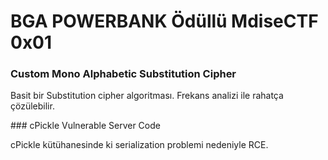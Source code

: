 # BGA POWERBANK Ödüllü MdiseCTF 0x01

### Custom Mono Alphabetic Substitution Cipher 

Basit bir Substitution cipher algoritması. Frekans analizi ile rahatça çözülebilir.

### cPickle Vulnerable Server Code

cPickle kütühanesinde ki serialization problemi nedeniyle RCE.


